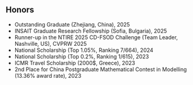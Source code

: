 <!-- ## Honors -->
<h2 id="honors">
  Honors
</h2>

<ul style="margin:0 0 5px;">
  <li>Outstanding Graduate (Zhejiang, China), 2025</li>
  <li>INSAIT Graduate Research Fellowship (Sofia, Bulgaria), 2025</li>
  <li>Runner-up in the NTIRE 2025 CD-FSOD Challenge (Team Leader, Nashville, US), CVPRW 2025</li>
  <li>National Scholarship (Top 1.05%, Ranking 7/664), 2024</li>
  <li>National Scholarship (Top 0.2%, Ranking 1/615), 2023</li>
  <li>ICMR Travel Scholarship (2000$, Greece), 2023</li>
  <li>2nd Place for China Postgraduate Mathematical Contest in Modelling (13.36% award rate), 2023</li>
</ul>